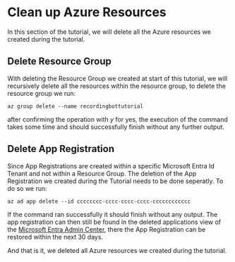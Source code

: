 # Clean up Azure Resources

In this section of the tutorial, we will delete all the Azure resources we created during the tutorial.

## Delete Resource Group

With deleting the Resource Group we created at start of this tutorial, we will recursively delete all
the resources within the resource group, to delete the resource group we run:

```pwsh
az group delete --name recordingbottutorial

```

after confirming the operation with _y_ for yes, the execution of the command takes some time and
should successfully finish without any further output.

## Delete App Registration

Since App Registrations are created within a specific Microsoft Entra Id Tenant and not within a
Resource Group. The deletion of the App Registration we created during the Tutorial needs to be
done seperatly. To do so we run:

```pwsh
az ad app delete --id cccccccc-cccc-cccc-cccc-cccccccccccc
```

If the command ran successfully it should finish without any output. The app registration can then still
be found in the deleted applications view of the [Microsoft Entra Admin Center](https://entra.microsoft.com/#view/Microsoft_AAD_RegisteredApps/ApplicationsListBlade/quickStartType~/null/sourceType/Microsoft_AAD_IAM),
there the App Registration can be restored within the next 30 days.

And that is it, we deleted all Azure resources we created during the tutorial.
